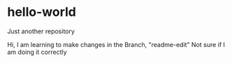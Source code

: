 # hello-world
Just another repository

Hi, I am learning to make changes in the Branch, "readme-edit"
Not sure if I am doing it correctly
